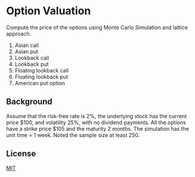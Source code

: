 # Option Valuation

Compute the price of the options using Monte Carlo Simulation and lattice approach.

1. Asian call
2. Asian put
3. Lookback call
4. Lookback put
5. Floating lookback call
6. Floating lookback put
7. American put option
 
## Background

Assume that the risk-free rate is 2%, the underlying stock has the current price $100, and volatility 25%, with no dividend payments. 
All the options have a strike price $105 and the maturity 2 months. The simulation has the unit time = 1 week. Noted the sample size at least 250.
 
## License
[MIT](https://choosealicense.com/licenses/mit/)


 
